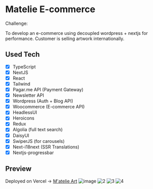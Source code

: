 # Matelie E-commerce

Challenge:

To develop an e-commerce using decoupled wordpress + nextjs for performance. Customer is selling artwork internationally.


## Used Tech
- [x] TypeScript
- [x] NextJS
- [x] React
- [x] Tailwind
- [x] Pagar.me API (Payment Gateway)
- [x] Newsletter API 
- [x] Wordpress (Auth + Blog API)
- [x] Woocommerce (E-commerce API)
- [x] HeadlessUI
- [x] Heroicons
- [x] Redux
- [x] Algolia (full text search)
- [x] DaisyUI
- [x] SwiperJS (for carousels)
- [x] Next-i18next (SSR Translations)
- [x] Nextjs-progressbar

## Preview

Deployed on Vercel ->  [M'atelie Art](https://matelie.art)
![image](https://user-images.githubusercontent.com/83284629/194661208-2c8eb9cb-8dcd-4da0-8dd6-4148b0372d91.png)
![2](https://user-images.githubusercontent.com/83284629/235158254-852f35cf-b345-42a6-ae7a-e12a974c75ef.png)
![3](https://user-images.githubusercontent.com/83284629/235158265-efbd628f-0980-4654-a30d-59a6bf303b01.png)
![4](https://user-images.githubusercontent.com/83284629/235158270-7cddc6e1-01fe-46a0-b487-784168d2bc94.png)
